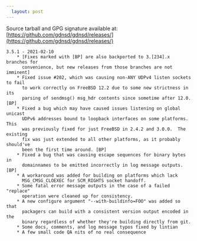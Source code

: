 ```yaml
---
  layout: post
---
```


Source tarball and GPG signature available at:
[https://github.com/gdnsd/gdnsd/releases/](https://github.com/gdnsd/gdnsd/releases/)

    3.5.1 - 2021-02-10
        * [Fixes marked with [BP] are also backported to 3.[234].x branches for
          convenience, but new releases from those branches are not imminent]
        * Fixed issue #202, which was causing non-ANY UDPv4 listen sockets to fail
          to work correctly on FreeBSD 12.2 due to some new strictness in its
          parsing of sendmsg() msg_hdr contents since sometime after 12.0. [BP]
        * Fixed a bug which may have caused issues listening on global unicast
          UDPv6 addresses bound to loopback interfaces on some platforms.  This
          was previously fixed for just FreeBSD in 2.4.2 and 3.0.0.  The existing
          fix was just extended to all other platforms, as it probably should've
          been the first time around. [BP]
        * Fixed a bug that was causing escape sequences for binary bytes in
          domainnames to be emitted incorrectly in log message outputs. [BP]
        * A workaround was added for building on platforms which lack
          MSG_CMSG_CLOEXEC for SCM_RIGHTS socket handoff.
        * Some fatal error message outputs in the case of a failed "replace"
          operation were cleaned up for consistency.
        * A new configure argument "--with-buildinfo=FOO" was added so that
          packagers can build with a consistent version output encoded in the
          binary regardless of whether they're building directly from git.
        * Some docs, comments, and log message typos fixed by lintian
        * A few small code QA nits of no real consequence
